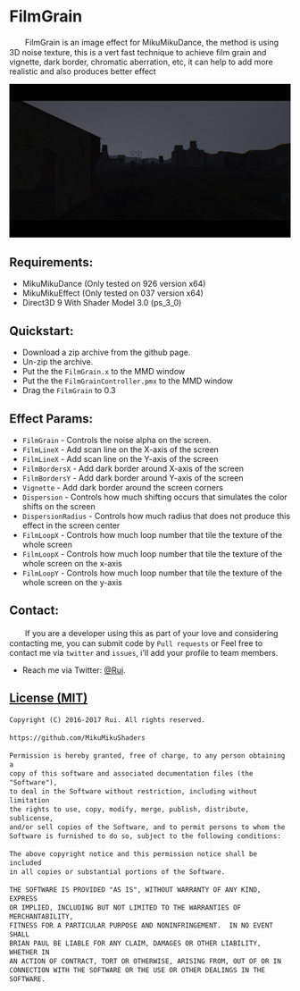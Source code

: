 FilmGrain
========
　　FilmGrain is an image effect for MikuMikuDance, the method is using 3D noise texture, this is a vert fast technique to achieve film grain and vignette, dark border, chromatic aberration, etc, it can help to add more realistic and also produces better effect

[![link text](./Screenshots/preview.png)](https://raw.githubusercontent.com/MikuMikuShaders/FilmGrain/master/Screenshots/preview.png)

Requirements:
-----------
* MikuMikuDance (Only tested on 926 version x64)
* MikuMikuEffect (Only tested on 037 version x64)
* Direct3D 9 With Shader Model 3.0 (ps_3_0)

Quickstart:
-----------
* Download a zip archive from the github page.
* Un-zip the archive.
* Put the the `FilmGrain.x` to the MMD window
* Put the the `FilmGrainController.pmx` to the MMD window
* Drag the `FilmGrain` to 0.3

Effect Params:
-----------
* `FilmGrain` - Controls the noise alpha on the screen.
* `FilmLineX` - Add scan line on the X-axis of the screen
* `FilmLineX` - Add scan line on the Y-axis of the screen
* `FilmBordersX` - Add dark border around X-axis of the screen
* `FilmBordersY` - Add dark border around Y-axis of the screen
* `Vignette` - Add dark border around the screen corners
* `Dispersion` - Controls how much shifting occurs that simulates the color shifts on the screen
* `DispersionRadius` - Controls how much radius that does not produce this effect in the screen center
* `FilmLoopX` - Controls how much loop number that tile the texture of the whole screen
* `FilmLoopX` - Controls how much loop number that tile the texture of the whole screen on the x-axis
* `FilmLoopY` - Controls how much loop number that tile the texture of the whole screen on the y-axis

Contact:
------------
　　If you are a developer using this as part of your love and considering contacting me, you can submit code by `Pull requests` or Feel free to contact me via `twitter` and `issues`, i'll add your profile to team members.

* Reach me via Twitter: [@Rui](https://twitter.com/Rui_cg).

[License (MIT)](https://raw.githubusercontent.com/MikuMikuShaders/FilmGrain/master/LICENSE.txt)
-------------------------------------------------------------------------------
	Copyright (C) 2016-2017 Rui. All rights reserved.

	https://github.com/MikuMikuShaders

	Permission is hereby granted, free of charge, to any person obtaining a
	copy of this software and associated documentation files (the "Software"),
	to deal in the Software without restriction, including without limitation
	the rights to use, copy, modify, merge, publish, distribute, sublicense,
	and/or sell copies of the Software, and to permit persons to whom the
	Software is furnished to do so, subject to the following conditions:

	The above copyright notice and this permission notice shall be included
	in all copies or substantial portions of the Software.

	THE SOFTWARE IS PROVIDED "AS IS", WITHOUT WARRANTY OF ANY KIND, EXPRESS
	OR IMPLIED, INCLUDING BUT NOT LIMITED TO THE WARRANTIES OF MERCHANTABILITY,
	FITNESS FOR A PARTICULAR PURPOSE AND NONINFRINGEMENT.  IN NO EVENT SHALL
	BRIAN PAUL BE LIABLE FOR ANY CLAIM, DAMAGES OR OTHER LIABILITY, WHETHER IN
	AN ACTION OF CONTRACT, TORT OR OTHERWISE, ARISING FROM, OUT OF OR IN
	CONNECTION WITH THE SOFTWARE OR THE USE OR OTHER DEALINGS IN THE SOFTWARE.